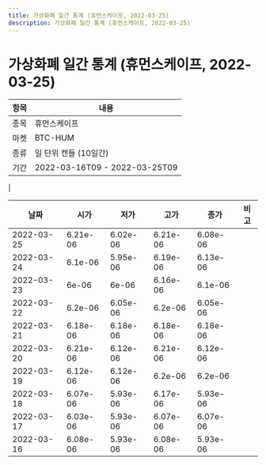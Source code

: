 ```yaml
---
title: 가상화폐 일간 통계 (휴먼스케이프, 2022-03-25)
description: 가상화폐 일간 통계 (휴먼스케이프, 2022-03-25)
---
```


가상화폐 일간 통계 (휴먼스케이프, 2022-03-25)
===

|항목|내용|
|--|--|
|종목|휴먼스케이프|
|마켓|BTC-HUM|
|종류|일 단위 캔들 (10일간)|
|기간|2022-03-16T09 - 2022-03-25T09
|

|날짜|시가|저가|고가|종가|비고|
|--|--|--|--|--|--|
|2022-03-25|6.21e-06|6.02e-06|6.21e-06|6.08e-06|    |
|2022-03-24|6.1e-06|5.95e-06|6.19e-06|6.13e-06|    |
|2022-03-23|6e-06|6e-06|6.16e-06|6.1e-06|    |
|2022-03-22|6.2e-06|6.05e-06|6.2e-06|6.05e-06|    |
|2022-03-21|6.18e-06|6.18e-06|6.18e-06|6.18e-06|    |
|2022-03-20|6.21e-06|6.12e-06|6.21e-06|6.12e-06|    |
|2022-03-19|6.12e-06|6.12e-06|6.2e-06|6.2e-06|    |
|2022-03-18|6.07e-06|5.93e-06|6.17e-06|5.93e-06|    |
|2022-03-17|6.03e-06|5.93e-06|6.07e-06|6.07e-06|    |
|2022-03-16|6.08e-06|5.93e-06|6.08e-06|5.93e-06|    |
